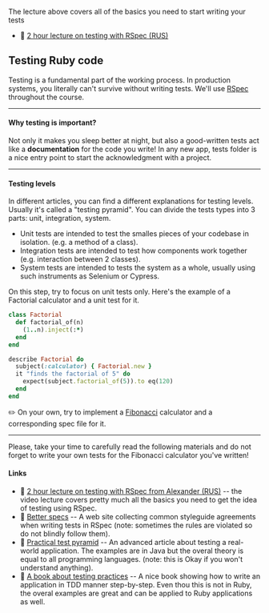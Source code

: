 The lecture above covers all of the basics you need to start writing your tests 
- 🔗 [2 hour lecture on testing with RSpec (RUS)](https://www.youtube.com/watch?v=eVSaLSpHHpY "2 hour lecture on testing with RSpec from Alexander (RUS)")


## Testing Ruby code

Testing is a fundamental part of the working process. In production systems, you literally can't survive without writing tests.
We'll use [RSpec](https://rspec.info "RSpec") throughout the course.

---
#### Why testing is important?

Not only it makes you sleep better at night, but also a good-written tests act like a **documentation** for the code you write! 
In any new app, tests folder is a nice entry point to start the acknowledgment with a project.

---

#### Testing levels

In different articles, you can find a different explanations for testing levels. Usually it's called a "testing pyramid".
You can divide the tests types into 3 parts: unit, integration, system. 

- Unit tests are intended to test the smalles pieces of your codebase in isolation. (e.g. a method of a class).
- Integration tests are intended to test how components work together (e.g. interaction between 2 classes).
- System tests are intended to tests the system as a whole, usually using such instruments as Selenium or Cypress.

On this step, try to focus on unit tests only.
Here's the example of a Factorial calculator and a unit test for it.

```ruby
class Factorial
  def factorial_of(n)
    (1..n).inject(:*)
  end
end
```

```ruby
describe Factorial do
  subject(:calculator) { Factorial.new }
  it "finds the factorial of 5" do  
    expect(subject.factorial_of(5)).to eq(120)
  end
end
```

✏️  On your own, try to implement a [Fibonacci](https://en.wikipedia.org/wiki/Fibonacci_number) calculator and a corresponding spec file for it.

---

Please, take your time to carefully read the following materials and do not forget to write your own tests for the Fibonacci calculator you've written!

#### Links

- 🔗 [2 hour lecture on testing with RSpec from Alexander (RUS)](https://www.youtube.com/watch?v=eVSaLSpHHpY "2 hour lecture on testing with RSpec from Alexander (RUS)") -- the video lecture covers pretty much all the basics you need to get the idea of testing using RSpec.
- 🔗 [Better specs](https://www.betterspecs.org/ " Better specs") -- A web site collecting common styleguide agreements when writing tests in RSpec (note: sometimes the rules are violated so do not blindly follow them).
- 🔗 [Practical test pyramid](https://martinfowler.com/articles/practical-test-pyramid.html "Practical test pyramid") -- An advanced article about testing a real-world application. The examples are in Java but the overal theory is equal to all programming languages. (note: this is Okay if you won't understand anything).
- 🔗 [A book about testing practices](https://www.amazon.com/Growing-Object-Oriented-Software-Guided-Tests/dp/0321503627 "A book about testing practices") -- A nice book showing how to write an application in TDD manner step-by-step. Even thou this is not in Ruby, the overal examples are great and can be applied to Ruby applications as well.
